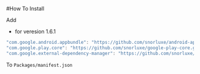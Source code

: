 #How To Install

Add

- for veresion 1.6.1
```cs
"com.google.android.appbundle": "https://github.com/snorluxe/android-app-bundle.git?path=Assets/_Root#1.6.1",
"com.google.play.core": "https://github.com/snorluxe/google-play-core.git?path=Assets/_Root#1.6.1",
"com.google.external-dependency-manager": "https://github.com/snorluxe/external-dependency-manager.git?path=Assets/_Root#1.2.168",
```

To `Packages/manifest.json`